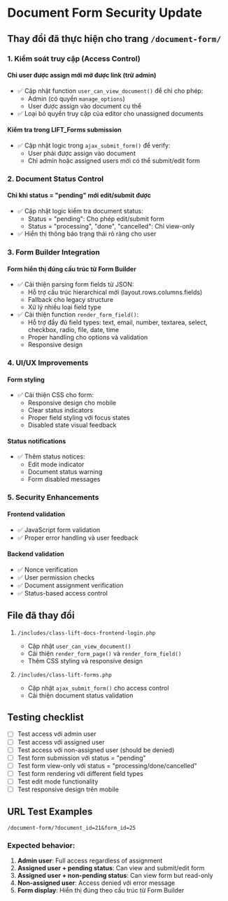# Document Form Security Update

## Thay đổi đã thực hiện cho trang `/document-form/`

### 1. Kiểm soát truy cập (Access Control)

#### Chỉ user được assign mới mở được link (trừ admin)
- ✅ Cập nhật function `user_can_view_document()` để chỉ cho phép:
  - Admin (có quyền `manage_options`)
  - User được assign vào document cụ thể
- ✅ Loại bỏ quyền truy cập của editor cho unassigned documents

#### Kiểm tra trong LIFT_Forms submission
- ✅ Cập nhật logic trong `ajax_submit_form()` để verify:
  - User phải được assign vào document
  - Chỉ admin hoặc assigned users mới có thể submit/edit form

### 2. Document Status Control

#### Chỉ khi status = "pending" mới edit/submit được
- ✅ Cập nhật logic kiểm tra document status:
  - Status = "pending": Cho phép edit/submit form
  - Status = "processing", "done", "cancelled": Chỉ view-only
- ✅ Hiển thị thông báo trạng thái rõ ràng cho user

### 3. Form Builder Integration

#### Form hiển thị đúng cấu trúc từ Form Builder
- ✅ Cải thiện parsing form fields từ JSON:
  - Hỗ trợ cấu trúc hierarchical mới (layout.rows.columns.fields)
  - Fallback cho legacy structure
  - Xử lý nhiều loại field type
- ✅ Cải thiện function `render_form_field()`:
  - Hỗ trợ đầy đủ field types: text, email, number, textarea, select, checkbox, radio, file, date, time
  - Proper handling cho options và validation
  - Responsive design

### 4. UI/UX Improvements

#### Form styling
- ✅ Cải thiện CSS cho form:
  - Responsive design cho mobile
  - Clear status indicators
  - Proper field styling với focus states
  - Disabled state visual feedback

#### Status notifications
- ✅ Thêm status notices:
  - Edit mode indicator
  - Document status warning
  - Form disabled messages

### 5. Security Enhancements

#### Frontend validation
- ✅ JavaScript form validation
- ✅ Proper error handling và user feedback

#### Backend validation  
- ✅ Nonce verification
- ✅ User permission checks
- ✅ Document assignment verification
- ✅ Status-based access control

## File đã thay đổi

1. `/includes/class-lift-docs-frontend-login.php`
   - Cập nhật `user_can_view_document()`
   - Cải thiện `render_form_page()` và `render_form_field()`
   - Thêm CSS styling và responsive design

2. `/includes/class-lift-forms.php`
   - Cập nhật `ajax_submit_form()` cho access control
   - Cải thiện document status validation

## Testing checklist

- [ ] Test access với admin user
- [ ] Test access với assigned user  
- [ ] Test access với non-assigned user (should be denied)
- [ ] Test form submission với status = "pending"
- [ ] Test form view-only với status = "processing/done/cancelled"
- [ ] Test form rendering với different field types
- [ ] Test edit mode functionality
- [ ] Test responsive design trên mobile

## URL Test Examples

```
/document-form/?document_id=21&form_id=25
```

### Expected behavior:
1. **Admin user**: Full access regardless of assignment
2. **Assigned user + pending status**: Can view and submit/edit form
3. **Assigned user + non-pending status**: Can view form but read-only
4. **Non-assigned user**: Access denied với error message
5. **Form display**: Hiển thị đúng theo cấu trúc từ Form Builder
